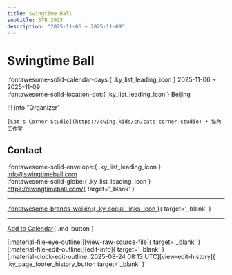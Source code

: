 ```yaml
---
title: Swingtime Ball
subtitle: STB 2025
description: "2025-11-06 ~ 2025-11-09"
---
```


# Swingtime Ball 

:fontawesome-solid-calendar-days:{ .ky_list_leading_icon } 2025-11-06 ~ 2025-11-09  
:fontawesome-solid-location-dot:{ .ky_list_leading_icon } Beijing  

!!! info "Organizer"

    [Cat's Corner Studio](https://swing.kids/cn/cats-corner-studio) • 猫角工作室  

## Contact

:fontawesome-solid-envelope:{ .ky_list_leading_icon } <info@swingtimeball.com>  
:fontawesome-solid-globe:{ .ky_list_leading_icon } <https://swingtimeball.com/>{ target='_blank' }  

---

 [:fontawesome-brands-weixin:{ .ky_social_links_icon }](https://mp.weixin.qq.com/s/qEZz1vVv9sukCBIUtjVkAQ){ target='_blank' }

---

[Add to Calendar](https://swing.news/ics/en/2025/cn/swingtime-ball-2025.ics){ .md-button }

<div class="ky_page_footer" markdown>
<div class="ky_page_footer_trailing" markdown="span">
[:material-file-eye-outline:][view-raw-source-file]{ target='_blank' }
[:material-file-edit-outline:][edit-info]{ target='_blank' }
</div>
<div class="ky_page_footer_leading" markdown="span">
[:material-clock-edit-outline: 2025-08-24 08:13 UTC][view-edit-history]{ .ky_page_footer_history_button target='_blank' }
</div>
</div>

[view-raw-source-file]: https://github.com/swingdance/events/blob/main/2025/cn/swingtime-ball-2025.json "View Raw Source File"
[edit-info]: https://github.com/swingdance/events/issues/new?assignees=&labels=update+event&projects=&template=03-update_entity.yml&title=%5B2025%2Fcn%5D%20Swingtime%20Ball&region=cn&year=2025&id=swingtime-ball-2025&name=Swingtime%20Ball&org_id=cats-corner-studio "Edit Info"

[view-edit-history]: https://github.com/swingdance/events/commits/main/2025/cn/swingtime-ball-2025.json "View Edit History"
